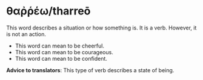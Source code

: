 # θαῤῥέω/tharreō

This word describes a situation or how something is. It is a verb. However, it is not an action.

* This word can mean to be cheerful.
* This word can mean to be courageous.
* This word can mean to be confident.

**Advice to translators**: This type of verb describes a state of being.
